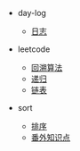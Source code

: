 <!-- //注：创建相对应的md文件跳转 -->
* day-log
    * [日志](_coverPage.md)

* leetcode
    * [回溯算法](leetcode/backTrack.md)
    * [递归](leetcode/recursion.md)
    * [链表](leetcode/listNode.md)
* sort
    * [排序](sort/sort.md)
    * [番外知识点](sort/knowledage.md)